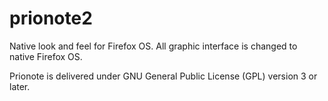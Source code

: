 prionote2
=========

Native look and feel for Firefox OS.
All graphic interface is changed to
native Firefox OS.

Prionote is delivered under 
GNU General Public License (GPL) version 3 or later.
